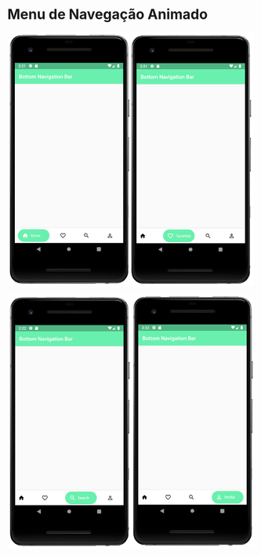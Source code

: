 
# Menu de Navegação Animado


<p align="center">
  <img src="img1.png">
</p>


<p align="center">
  <img src="img2.png">
</p>
